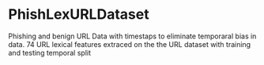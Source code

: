 # PhishLexURLDataset
Phishing and benign URL Data with timestaps to eliminate temporaral bias in data.
74 URL lexical features extraced on the the URL dataset with training and testing temporal split
